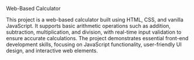 
Web-Based Calculator

This project is a web-based calculator built using HTML, CSS, and vanilla JavaScript. It supports basic arithmetic operations such as addition, subtraction, multiplication, and division, with real-time input validation to ensure accurate calculations. The project demonstrates essential front-end development skills, focusing on JavaScript functionality, user-friendly UI design, and interactive web elements.
